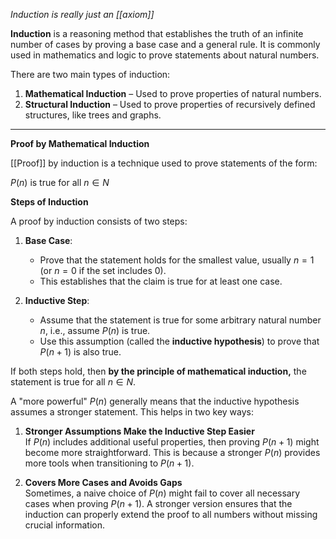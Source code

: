 *Induction is really just an [[axiom]]*

**Induction** is a reasoning method that establishes the truth of an infinite number of cases by proving a base case and a general rule. It is commonly used in mathematics and logic to prove statements about natural numbers.

There are two main types of induction:

1. **Mathematical Induction** – Used to prove properties of natural numbers.
2. **Structural Induction** – Used to prove properties of recursively defined structures, like trees and graphs.

---
**Proof by Mathematical Induction**

[[Proof]] by induction is a technique used to prove statements of the form:

$P(n) \text{ is true for all } n∈N$

**Steps of Induction**

A proof by induction consists of two steps:

1. **Base Case**:
    - Prove that the statement holds for the smallest value, usually $n=1$ (or $n=0$ if the set includes $0$).
    - This establishes that the claim is true for at least one case.

2. **Inductive Step**:
    - Assume that the statement is true for some arbitrary natural number $n$, i.e., assume $P(n)$ is true.
    - Use this assumption (called the **inductive hypothesis**) to prove that $P(n+1)$ is also true.

If both steps hold, then **by the principle of mathematical induction,** the statement is true for all $n∈N$.

A "more powerful" $P(n)$ generally means that the inductive hypothesis assumes a stronger statement. This helps in two key ways:

1. **Stronger Assumptions Make the Inductive Step Easier**  
    If $P(n)$ includes additional useful properties, then proving $P(n+1)$ might become more straightforward. This is because a stronger $P(n)$ provides more tools when transitioning to $P(n+1)$.

2. **Covers More Cases and Avoids Gaps**  
    Sometimes, a naive choice of $P(n)$ might fail to cover all necessary cases when proving $P(n+1)$. A stronger version ensures that the induction can properly extend the proof to all numbers without missing crucial information.